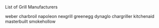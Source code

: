 List of Grill Manufacturers


weber
charbroil
napoleon
nexgrill
greenegg
dynaglo
chargriller
kitchenaid
masterbuilt
smokehollow